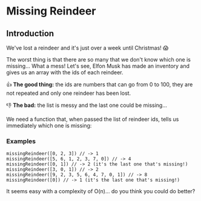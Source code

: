 

# Missing Reindeer
## Introduction
We've lost a reindeer and it's just over a week until Christmas! 😱

The worst thing is that there are so many that we don't know which one is missing... What a mess! Let's see, Elfon Musk has made an inventory and gives us an array with the ids of each reindeer.

👍 **The good thing:** the ids are numbers that can go from 0 to 100, they are not repeated and only one reindeer has been lost.

👎 **The bad:** the list is messy and the last one could be missing...

We need a function that, when passed the list of reindeer ids, tells us immediately which one is missing:

### Examples

```
missingReindeer([0, 2, 3]) // -> 1
missingReindeer([5, 6, 1, 2, 3, 7, 0]) // -> 4
missingReindeer([0, 1]) // -> 2 (it's the last one that's missing!)
missingReindeer([3, 0, 1]) // -> 2
missingReindeer([9, 2, 3, 5, 6, 4, 7, 0, 1]) // -> 8
missingReindeer([0]) // -> 1 (it's the last one that's missing!)
```

It seems easy with a complexity of O(n)... do you think you could do better?